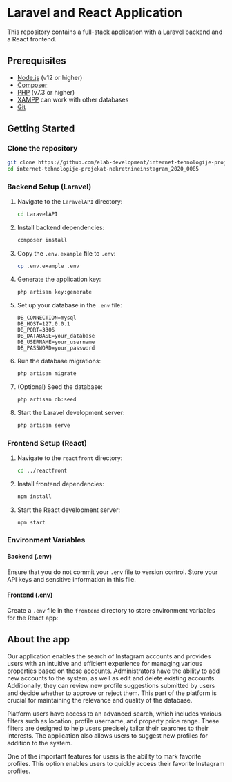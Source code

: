 # Laravel and React Application

This repository contains a full-stack application with a Laravel backend and a React frontend.

## Prerequisites

- [Node.js](https://nodejs.org/) (v12 or higher)
- [Composer](https://getcomposer.org/)
- [PHP](https://www.php.net/) (v7.3 or higher)
- [XAMPP](https://www.apachefriends.org/download.html) can work with other databases
- [Git](https://git-scm.com/)

## Getting Started

### Clone the repository

```sh
git clone https://github.com/elab-development/internet-tehnologije-projekat-nekretnineinstagram_2020_0085.git
cd internet-tehnologije-projekat-nekretnineinstagram_2020_0085
```

### Backend Setup (Laravel)

1. Navigate to the `LaravelAPI` directory:

    ```sh
    cd LaravelAPI
    ```

2. Install backend dependencies:

    ```sh
    composer install
    ```

3. Copy the `.env.example` file to `.env`:

    ```sh
    cp .env.example .env
    ```

4. Generate the application key:

    ```sh
    php artisan key:generate
    ```

5. Set up your database in the `.env` file:

    ```env
    DB_CONNECTION=mysql
    DB_HOST=127.0.0.1
    DB_PORT=3306
    DB_DATABASE=your_database
    DB_USERNAME=your_username
    DB_PASSWORD=your_password
    ```

6. Run the database migrations:

    ```sh
    php artisan migrate
    ```

7. (Optional) Seed the database:

    ```sh
    php artisan db:seed
    ```

8. Start the Laravel development server:

    ```sh
    php artisan serve
    ```

### Frontend Setup (React)

1. Navigate to the `reactfront` directory:

    ```sh
    cd ../reactfront
    ```

2. Install frontend dependencies:

    ```sh
    npm install
    ```

3. Start the React development server:

    ```sh
    npm start
    ```

### Environment Variables

#### Backend (.env)

Ensure that you do not commit your `.env` file to version control. Store your API keys and sensitive information in this file.

#### Frontend (.env)

Create a `.env` file in the `frontend` directory to store environment variables for the React app:


## About the app

Our application enables the search of Instagram accounts and provides users with an intuitive and efficient experience for managing various properties based on those accounts. Administrators have the ability to add new accounts to the system, as well as edit and delete existing accounts. Additionally, they can review new profile suggestions submitted by users and decide whether to approve or reject them. This part of the platform is crucial for maintaining the relevance and quality of the database.

Platform users have access to an advanced search, which includes various filters such as location, profile username, and property price range. These filters are designed to help users precisely tailor their searches to their interests. The application also allows users to suggest new profiles for addition to the system.

One of the important features for users is the ability to mark favorite profiles. This option enables users to quickly access their favorite Instagram profiles.



